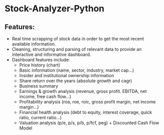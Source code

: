 # Stock-Analyzer-Python

## Features:
- Real time scrapping of stock data in order to get the most recent available information.
- Cleaning, structuring and parsing of relevant data to provide an interactive and informative dashboard.
- Dashboard features include:
  - Price history (chart)
  - Basic information (name, sector, industry, market cap...)
  - Insider and institutional ownership information
  - Share return over the years (absolute growth and cagr)
  - Business summary
  - Earnings & growth analysis (revenue, gross profit. EBITDA, net income, free cash flow...)
  - Profitability analysis (roa, roe, roic, gross profit margin, net income margin...)
  - Financial health analysis (debt to equity, interest coverage, quick ratio, current ratio...)
  - Valuation analysis (p/e, p/s, p/b, p/fcf, peg) + Discounted Cash Flow Model

